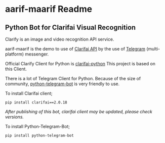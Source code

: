 # aarif-maarif Readme
## Python Bot for Clarifai Visual Recognition

Clarify is an image and video recognition API service.

aarif-maarif is the demo to use of [Clarifai API](!https://developer.clarifai.com/) by the use of [Telegram](!https://telegram.org/) (multi-platform) messenger.

Official Clarify Client for Python is [clarifai-python](!https://github.com/Clarifai/clarifai-python) This project is based on this Client.

There is a lot of Telegram Client for Python. Because of the size of community, [python-telegram-bot](https://python-telegram-bot.org/) is very friendly to use.

To install Clarifai client;

```
pip install clarifai==2.0.18
```

*After publishing of this bot, clarifai client may be updated, please check versions.*

To install Python-Telegram-Bot;

```
pip install python-telegram-bot
```

